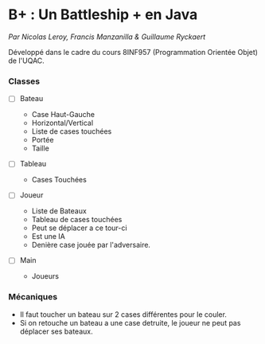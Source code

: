 # B+ : Un Battleship +  en Java

*Par Nicolas Leroy, Francis Manzanilla & Guillaume Ryckaert*

Développé dans le cadre du cours 8INF957 (Programmation Orientée Objet) de l'UQAC.

### Classes


 - [ ] Bateau
      - Case Haut-Gauche
      - Horizontal/Vertical
      - Liste de cases touchées
      - Portée
      - Taille


- [ ] Tableau
    - Cases Touchées


- [ ] Joueur
    - Liste de Bateaux
    - Tableau de cases touchées
    - Peut se déplacer a ce tour-ci
    - Est une IA
    - Denière case jouée par l'adversaire.


 - [ ] Main
      - Joueurs

### Mécaniques
- Il faut toucher un bateau sur 2 cases différentes pour le couler.
- Si on retouche un bateau a une case detruite, le joueur ne peut pas déplacer ses bateaux.
